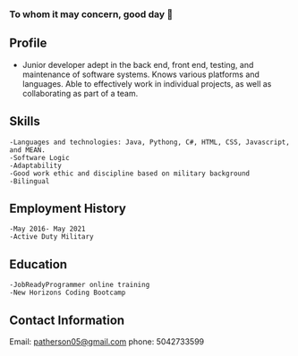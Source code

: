 ### To whom it may concern, good day 👋

## Profile
- Junior developer adept in the back end, front end, testing, and maintenance of software systems. Knows various platforms and languages. Able to effectively work in individual projects, as well as collaborating as part of a team.

## Skills


    -Languages and technologies: Java, Pythong, C#, HTML, CSS, Javascript, and MEAN.
    -Software Logic
    -Adaptability
    -Good work ethic and discipline based on military background
    -Bilingual

## Employment History

    -May 2016- May 2021
    -Active Duty Military

## Education

    -JobReadyProgrammer online training
    -New Horizons Coding Bootcamp 

## Contact Information
Email: patherson05@gmail.com   phone: 5042733599



<!--
**PathersonR/PathersonR** is a ✨ _special_ ✨ repository because its `README.md` (this file) appears on your GitHub profile.

Here are some ideas to get you started:

- 🔭 I’m currently working on MEAN technologies.
- 🌱 I’m currently learning ...
- 👯 I’m looking to collaborate on ...
- 🤔 I’m looking for help with ...
- 💬 Ask me about ...
- 📫 How to reach me: Email: patherson05@gmail.com   phone: 5042733599
- 😄 Pronouns: ...
- ⚡ Fun fact: ...
-->
